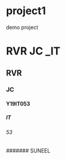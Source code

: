 # project1
demo project

# RVR JC _IT
## RVR
### JC
#### Y19IT053
##### IT
###### 53
####### SUNEEL
